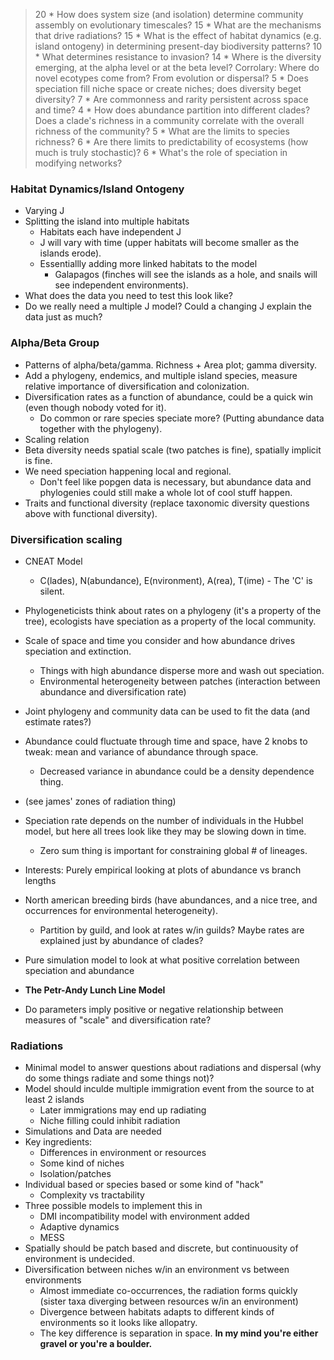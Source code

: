 
>20  * How does system size (and isolation) determine community assembly on evolutionary timescales?
>15  * What are the mechanisms that drive radiations?
>15  * What is the effect of habitat dynamics (e.g. island ontogeny) in determining present-day biodiversity patterns?
>10  * What determines resistance to invasion?
>14  * Where is the diversity emerging, at the alpha level or at the beta level? Corrolary: Where do novel ecotypes come from? From evolution or dispersal?
>5   * Does speciation fill niche space or create niches; does diversity beget diversity?
>7   * Are commonness and rarity persistent across space and time?
>4   * How does abundance partition into different clades? Does a clade's richness in a community correlate with the overall richness of the community?
>5   * What are the limits to species richness?
>6   * Are there limits to predictability of ecosystems (how much is truly stochastic)?
>6   * What's the role of speciation in modifying networks?

### Habitat Dynamics/Island Ontogeny
* Varying J
* Splitting the island into multiple habitats
    * Habitats each have independent J
    * J will vary with time (upper habitats will become smaller as the islands erode).
    * Essentiallly adding more linked habitats to the model
        * Galapagos (finches will see the islands as a hole, and snails will see independent environments).
* What does the data you need to test this look like?
* Do we really need a multiple J model? Could a changing J explain the data just as much?

### Alpha/Beta Group
* Patterns of alpha/beta/gamma. Richness + Area plot; gamma diversity.
* Add a phylogeny, endemics, and multiple island species, measure relative importance of diversification and colonization.
* Diversification rates as a function of abundance, could be a quick win (even though nobody voted for it).
    * Do common or rare species speciate more? (Putting abundance data together with the phylogeny).
* Scaling relation
* Beta diversity needs spatial scale (two patches is fine), spatially implicit is fine.
* We need speciation happening local and regional.
    * Don't feel like popgen data is necessary, but abundance data and phylogenies could still make a whole lot of cool stuff happen.
* Traits and functional diversity (replace taxonomic diversity questions above with functional diversity).

### Diversification scaling
* CNEAT Model
    * C(lades), N(abundance), E(nvironment), A(rea), T(ime) - The 'C' is silent.
* Phylogeneticists think about rates on a phylogeny (it's a property of the tree), ecologists have speciation as a property of the local community.
* Scale of space and time you consider and how abundance drives speciation and extinction.
    * Things with high abundance disperse more and wash out speciation.
    * Environmental heterogeneity between patches (interaction between abundance and diversification rate)
* Joint phylogeny and community data can be used to fit the data (and estimate rates?)
* Abundance could fluctuate through time and space, have 2 knobs to tweak: mean and variance of abundance through space.
    * Decreased variance in abundance could be a density dependence thing.

* (see james' zones of radiation thing)
* Speciation rate depends on the number of individuals in the Hubbel model, but here all trees look like they may be slowing down in time.
    * Zero sum thing is important for constraining global # of lineages.

* Interests: Purely empirical looking at plots of abundance vs branch lengths
* North american breeding birds (have abundances, and a nice tree, and occurrences for environmental heterogeneity).
    * Partition by guild, and look at rates w/in guilds? Maybe rates are explained just by abundance of clades?
* Pure simulation model to look at what positive correlation between speciation and abundance
* **The Petr-Andy Lunch Line Model**
* Do parameters imply positive or negative relationship between measures of "scale" and diversification rate?

### Radiations
* Minimal model to answer questions about radiations and dispersal (why do some things radiate and some things not)?
* Model should inculde multiple immigration event from the source to at least 2 islands
    * Later immigrations may end up radiating
    * Niche filling could inhibit radiation
* Simulations and Data are needed
* Key ingredients:
    * Differences in environment or resources
    * Some kind of niches
    * Isolation/patches
* Individual based or species based or some kind of "hack"
    * Complexity vs tractability
* Three possible models to implement this in
    * DMI incompatibility model with environment added
    * Adaptive dynamics
    * MESS
* Spatially should be patch based and discrete, but continuousity of environment is undecided.
* Diversification between niches w/in an environment vs between environments
    * Almost immediate co-occurrences, the radiation forms quickly (sister taxa diverging between resources w/in an environment)
    * Divergence between habitats adapts to different kinds of environments so it looks like allopatry.
    * The key difference is separation in space.
**In my mind you're either gravel or you're a boulder.**

